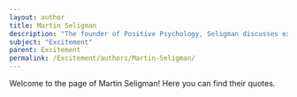 ```yaml
---
layout: author
title: Martin Seligman
description: "The founder of Positive Psychology, Seligman discusses excitement as a key component of well-being and happiness, focusing on how engaging in fulfilling activities can evoke this emotional state."
subject: "Excitement"
parent: Excitement
permalink: /Excitement/authors/Martin-Seligman/
---
```


Welcome to the page of Martin Seligman! Here you can find their quotes.
